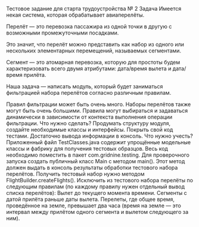 Тестовое задание для старта трудоустройства № 2
Задача
Имеется некая система, которая обрабатывает авиаперелёты.

Перелёт — это перевозка пассажира из одной точки в другую с возможными промежуточными посадками.

Это значит, что перелёт можно представить как набор из одного или нескольких элементарных перемещений, называемых сегментами.

Сегмент — это атомарная перевозка, которую для простоты будем характеризовать всего двумя атрибутами: дата/время вылета и дата/время прилёта.

Наша задача — написать модуль, который будет заниматься фильтрацией набора перелётов согласно различным правилам.

Правил фильтрации может быть очень много.
Наборы перелётов также могут быть очень большими.
Правила могут выбираться и задаваться динамически в зависимости от контекста выполнения операции фильтрации.
Что нужно сделать?
Продумать структуру модуля, создайте необходимые классы и интерфейсы. Покрыть свой код тестами. Достаточно вывода информации в консоль. 
Что нужно учесть?
Приложенный файл TestClasses.java содержит упрощённые модельные классы и фабрику для получения тестовых образцов. Весь код необходимо поместить в пакет com.gridnine.testing.
Для проверочного запуска создать публичный класс Main c методом main(). Этот метод должен выдать в консоль результаты обработки тестового набора перелётов. Получить тестовый набор нужно методом FlightBuilder.createFlights().
Исключить из тестового набора перелёты по следующим правилам (по каждому правилу нужен отдельный вывод списка перелётов):
Вылет до текущего момента времени.
Сегменты с датой прилёта раньше даты вылета.
Перелеты, где общее время, проведённое на земле, превышает два часа (время на земле — это интервал между прилётом одного сегмента и вылетом следующего за ним).
